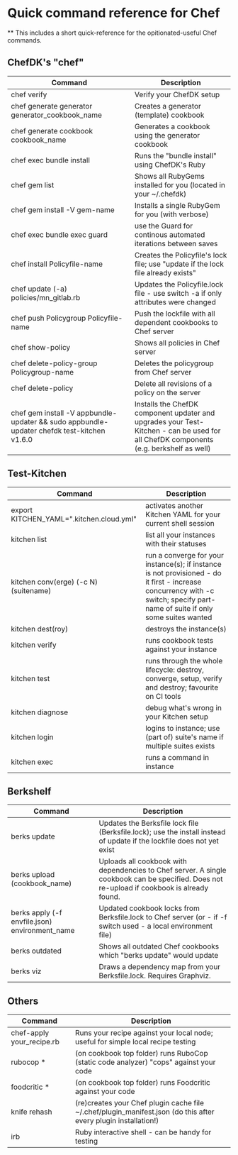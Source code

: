 # Quick command reference for Chef

** This includes a short quick-reference for the opitionated-useful Chef commands.



## ChefDK's "chef"

| Command | Description |
| --- | --- |
| chef verify | Verify your ChefDK setup |
| chef generate generator generator_cookbook_name | Creates a generator (template) cookbook |
| chef generate cookbook cookbook_name | Generates a cookbook using the generator cookbook |
| chef exec bundle install | Runs the "bundle install" using ChefDK's Ruby |
| chef gem list | Shows all RubyGems installed for you (located in your ~/.chefdk) |
| chef gem install -V gem-name | Installs a single RubyGem for you (with verbose) |
| chef exec bundle exec guard | use the Guard for continous automated iterations between saves |
| chef install Policyfile-name | Creates the Policyfile's lock file; use "update if the lock file already exists" |
| chef update (-a) policies/mn_gitlab.rb | Updates the Policyfile.lock file - use switch -a if only attributes were changed |
| chef push Policygroup Policyfile-name | Push the lockfile with all dependent cookbooks to Chef server |
| chef show-policy | Shows all policies in Chef server |
| chef delete-policy-group Policygroup-name | Deletes the policygroup from Chef server |
| chef delete-policy | Delete all revisions of a policy on the server |
| chef gem install -V appbundle-updater && sudo appbundle-updater chefdk test-kitchen v1.6.0 | Installs the ChefDK component updater and upgrades your Test-Kitchen - can be used for all ChefDK components (e.g. berkshelf as well) |



## Test-Kitchen

| Command | Description |
| --- | --- |
| export KITCHEN_YAML=".kitchen.cloud.yml" | activates another Kitchen YAML for your current shell session |
| kitchen list | list all your instances with their statuses |
| kitchen conv(erge) (-c N) (suitename) | run a converge for your instance(s); if instance is not provisioned - do it first - increase concurrency with -c switch; specify part-name of suite if only some suites wanted |
| kitchen dest(roy) | destroys the instance(s) |
| kitchen verify | runs cookbook tests against your instance |
| kitchen test | runs through the whole lifecycle: destroy, converge, setup, verify and destroy; favourite on CI tools |
| kitchen diagnose | debug what's wrong in your Kitchen setup |
| kitchen login | logins to instance; use (part of) suite's name if multiple suites exists |
| kitchen exec | runs a command in instance |




## Berkshelf

| Command | Description |
| --- | --- |
| berks update | Updates the Berksfile lock file (Berksfile.lock); use the install instead of update if the lockfile does not yet exist |
| berks upload (cookbook_name) | Uploads all cookbook with dependencies to Chef server. A single cookbook can be specified. Does not re-upload if cookbook is already found. |
| berks apply (-f envfile.json) environment_name | Updated cookbook locks from Berksfile.lock to Chef server (or - if -f switch used - a local environment file) |
| berks outdated | Shows all outdated Chef cookbooks which "berks update" would update |
| berks viz | Draws a dependency map from your Berksfile.lock. Requires Graphviz. |



## Others

| Command | Description |
| --- | --- |
| chef-apply your_recipe.rb | Runs your recipe against your local node; useful for simple local recipe testing |
| rubocop * | (on cookbook top folder) runs RuboCop (static code analyzer) "cops" against your code |
| foodcritic * | (on cookbook top folder) runs Foodcritic against your code |
| knife rehash | (re)creates your Chef plugin cache file ~/.chef/plugin_manifest.json (do this after every plugin installation!) |
| irb | Ruby interactive shell - can be handy for testing |


